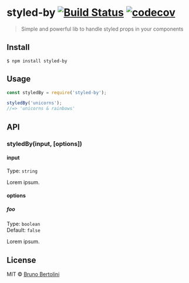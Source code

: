 # styled-by [![Build Status](https://travis-ci.org/brunobertolini/styled-by.svg?branch=master)](https://travis-ci.org/brunobertolini/styled-by) [![codecov](https://codecov.io/gh/brunobertolini/styled-by/badge.svg?branch=master)](https://codecov.io/gh/brunobertolini/styled-by?branch=master)

> Simple and powerful lib to handle styled props in your components


## Install

```
$ npm install styled-by
```


## Usage

```js
const styledBy = require('styled-by');

styledBy('unicorns');
//=> 'unicorns & rainbows'
```


## API

### styledBy(input, [options])

#### input

Type: `string`

Lorem ipsum.

#### options

##### foo

Type: `boolean`<br>
Default: `false`

Lorem ipsum.


## License

MIT © [Bruno Bertolini](http://brunobertolini.com)
